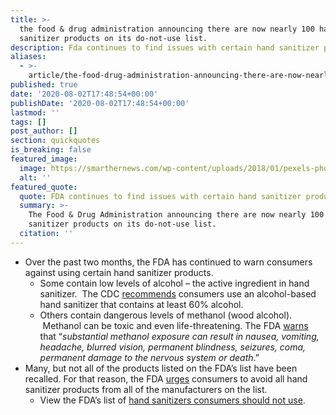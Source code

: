```yaml
---
title: >-
  the food & drug administration announcing there are now nearly 100 hand
  sanitizer products on its do-not-use list.
description: Fda continues to find issues with certain hand sanitizer products.
aliases:
  - >-
    article/the-food-drug-administration-announcing-there-are-now-nearly-100-hand-sanitizer-products-on-its-do-not-use-list/
published: true
date: '2020-08-02T17:48:54+00:00'
publishDate: '2020-08-02T17:48:54+00:00'
lastmod: ''
tags: []
post_author: []
section: quickquotes
is_breaking: false
featured_image:
  image: https://smarthernews.com/wp-content/uploads/2018/01/pexels-photo-286951.jpg
  alt: ''
featured_quote:
  quote: FDA continues to find issues with certain hand sanitizer products.
  summary: >-
    The Food & Drug Administration announcing there are now nearly 100 hand
    sanitizer products on its do-not-use list.
  citation: ''
---
```

*   Over the past two months, the FDA has continued to warn consumers against using certain hand sanitizer products.
    *   Some contain low levels of alcohol – the active ingredient in hand sanitizer.  The CDC [recommends](\"https://www.cdc.gov/handwashing/show-me-the-science-hand-sanitizer.html\") consumers use an alcohol-based hand sanitizer that contains at least 60% alcohol.
    *   Others contain dangerous levels of methanol (wood alcohol).  Methanol can be toxic and even life-threatening. The FDA [warns](\"https://www.fda.gov/drugs/drug-safety-and-availability/fda-updates-hand-sanitizers-consumers-should-not-use\") that “_substantial methanol exposure can result in nausea, vomiting, headache, blurred vision, permanent blindness, seizures, coma, permanent damage to the nervous system or death_.”
*   Many, but not all of the products listed on the FDA’s list have been recalled. For that reason, the FDA [urges](\"https://www.fda.gov/news-events/press-announcements/coronavirus-covid-19-update-fda-reiterates-warning-about-dangerous-alcohol-based-hand-sanitizers\") consumers to avoid all hand sanitizer products from all of the manufacturers on the list.
    *   View the FDA’s list of [hand sanitizers consumers should not use](\"https://www.fda.gov/drugs/drug-safety-and-availability/fda-updates-hand-sanitizers-consumers-should-not-use#products\").